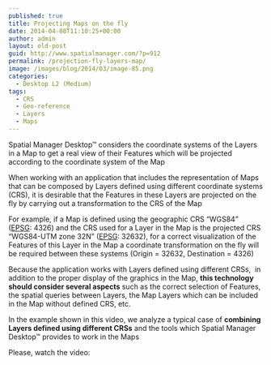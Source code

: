 ```yaml
---
published: true
title: Projecting Maps on the fly
date: 2014-04-08T11:10:25+00:00
author: admin
layout: old-post
guid: http://www.spatialmanager.com/?p=912
permalink: /projection-fly-layers-map/
image: /images/blog/2014/03/image-85.png
categories:
  - Desktop L2 (Medium)
tags:
  - CRS
  - Geo-reference
  - Layers
  - Maps
---
```

Spatial Manager Desktop™ considers the coordinate systems of the Layers in a Map to get a real view of their Features which will be projected according to the coordinate system of the Map <!--more-->

When working with an application that includes the representation of Maps that can be composed by Layers defined using different coordinate systems (CRS), it is desirable that the Features in these Layers are projected on the fly by carrying out a transformation to the CRS of the Map

For example, if a Map is defined using the geographic CRS &#8220;WGS84&#8221; (<a title="EPSG Geodetic Parameter Dataset" href="http://www.epsg-registry.org/" target="_blank" rel="nofollow">EPSG</a>: 4326) and the CRS used for a Layer in the Map is the projected CRS &#8220;WGS84-UTM zone 32N&#8221; (<a title="EPSG Geodetic Parameter Dataset" href="http://www.epsg-registry.org/" target="_blank" rel="nofollow">EPSG</a>: 32632), for a correct visualization of the Features of this Layer in the Map a coordinate transformation on the fly will be required between these systems (Origin = 32632, Destination = 4326)

Because the application works with Layers defined using different CRSs,  in addition to the proper display of the graphics in the Map, **this technology should consider several aspects** such as the correct selection of Features, the spatial queries between Layers, the Map Layers which can be included in the Map without defined CRS, etc.

In the example shown in this video, we analyze a typical case of **combining Layers defined using different CRSs** and the tools which Spatial Manager Desktop™ provides to work in the Maps

Please, watch the video:
